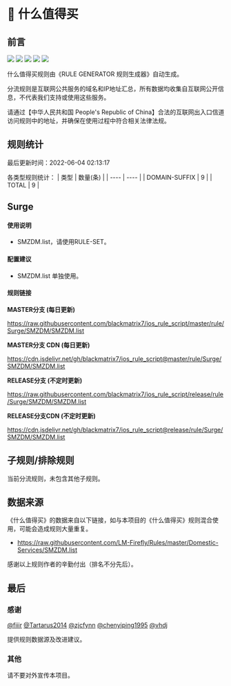 # 🧸 什么值得买

## 前言

![](https://shields.io/badge/-移除重复规则-ff69b4) ![](https://shields.io/badge/-DOMAIN与DOMAIN--SUFFIX合并-green) ![](https://shields.io/badge/-DOMAIN--SUFFIX间合并-critical) ![](https://shields.io/badge/-DOMAIN--SUFFIX与DOMAIN--KEYWORD合并-blue) ![](https://shields.io/badge/-IP--CIDR(6)合并-blueviolet) 

什么值得买规则由《RULE GENERATOR 规则生成器》自动生成。

分流规则是互联网公共服务的域名和IP地址汇总，所有数据均收集自互联网公开信息，不代表我们支持或使用这些服务。

请通过【中华人民共和国 People's Republic of China】合法的互联网出入口信道访问规则中的地址，并确保在使用过程中符合相关法律法规。

## 规则统计

最后更新时间：2022-06-04 02:13:17

各类型规则统计：
| 类型 | 数量(条)  | 
| ---- | ----  |
| DOMAIN-SUFFIX | 9  | 
| TOTAL | 9  | 


## Surge 

#### 使用说明
- SMZDM.list，请使用RULE-SET。

#### 配置建议
- SMZDM.list 单独使用。

#### 规则链接
**MASTER分支 (每日更新)**

https://raw.githubusercontent.com/blackmatrix7/ios_rule_script/master/rule/Surge/SMZDM/SMZDM.list

**MASTER分支 CDN (每日更新)**

https://cdn.jsdelivr.net/gh/blackmatrix7/ios_rule_script@master/rule/Surge/SMZDM/SMZDM.list

**RELEASE分支 (不定时更新)**

https://raw.githubusercontent.com/blackmatrix7/ios_rule_script/release/rule/Surge/SMZDM/SMZDM.list

**RELEASE分支CDN (不定时更新)**

https://cdn.jsdelivr.net/gh/blackmatrix7/ios_rule_script@release/rule/Surge/SMZDM/SMZDM.list

## 子规则/排除规则


当前分流规则，未包含其他子规则。

## 数据来源

《什么值得买》的数据来自以下链接，如与本项目的《什么值得买》规则混合使用，可能会造成规则大量重复。

- https://raw.githubusercontent.com/LM-Firefly/Rules/master/Domestic-Services/SMZDM.list


感谢以上规则作者的辛勤付出（排名不分先后）。

## 最后

### 感谢

[@fiiir](https://github.com/fiiir) [@Tartarus2014](https://github.com/Tartarus2014) [@zjcfynn](https://github.com/zjcfynn) [@chenyiping1995](https://github.com/chenyiping1995) [@vhdj](https://github.com/vhdj)

提供规则数据源及改进建议。

### 其他

请不要对外宣传本项目。